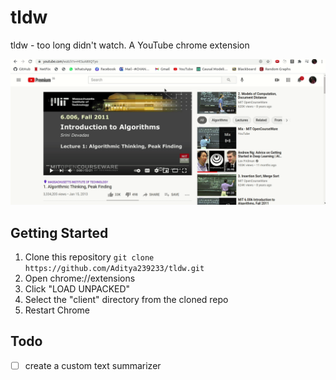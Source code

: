 # tldw

tldw - too long didn't watch. A YouTube chrome extension


![](./assets/example.gif)

## Getting Started

1. Clone this repository `git clone https://github.com/Aditya239233/tldw.git`
2. Open chrome://extensions
3. Click "LOAD UNPACKED"
4. Select the "client" directory from the cloned repo
5. Restart Chrome

## Todo

- [ ] create a custom text summarizer
